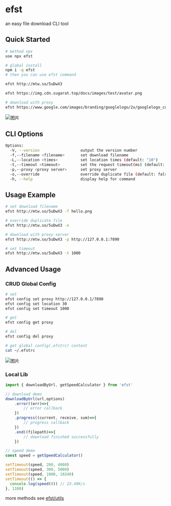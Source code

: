 # efst

an easy file download CLI tool
## Quick Started
```sh
# method npx
use npx efst

# global install
npm i -g efst
# then you can use efst command
```

```sh
efst http://mtw.so/5uDwX3

efst https://img.cdn.sugarat.top/docs/images/test/avatar.png

# download with proxy
efst https://www.google.com/images/branding/googlelogo/2x/googlelogo_color_92x30dp.png --proxy http://127.0.0.1:7890
```

![图片](https://img.cdn.sugarat.top/mdImg/MTY2ODkyMDg3NDEwNg==668920874106)

## CLI Options
```sh
Options:
  -V, --version                  output the version number
  -f,--filename <filename>       set download filename
  -L,--location <times>          set location times (default: "10")
  -t,--timeout <timeout>         set the request timeout(ms) (default: "3000")
  -p,--proxy <proxy server>      set proxy server
  -o,--override                  override duplicate file (default: false)
  -h, --help                     display help for command
```
## Usage Example
```sh
# set download filename
efst http://mtw.so/5uDwX3 -f hello.png

# override duplicate file
efst http://mtw.so/5uDwX3 -o

# download with proxy server
efst http://mtw.so/5uDwX3 -p http://127.0.0.1:7890

# set timeout
efst http://mtw.so/5uDwX3 -t 1000
```
## Advanced Usage
### CRUD Global Config
```sh
# set
efst config set proxy http://127.0.0.1/7890
efst config set location 30
efst config set timeout 1000

# get 
efst config get proxy

# del
efst config del proxy

# get global config(.efstrc) content
cat ~/.efstrc
```

![图片](https://img.cdn.sugarat.top/mdImg/MTY2ODkyMTE3NDE4NA==668921174184)


### Local Lib
```ts
import { downloadByUrl, getSpeedCalculator } from 'efst'

// download demo
downloadByUrl(url,options)
    .error((err)=>{
        // error callback
    })
    .progress((current, receive, sum)=>{
        // progress callback
    })
    .end((filepath)=>{
        // download finished successfully
    })

// speed demo
const speed = getSpeedCalculator()

setTimeout(speed, 200, 4000)
setTimeout(speed, 300, 5000)
setTimeout(speed, 1000, 10240)
setTimeout(() => {
  console.log(speed(0)) // 23.49K/s
}, 1100)
```

more methods see [efst/utils](https://github.com/ATQQ/tools/blob/main/packages/cli/efst/src/util/index.ts)


